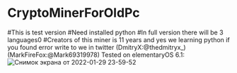 
# CryptoMinerForOldPc
#This is test version
#Need installed python
#In full version there will be 3 languages0
#Creators of this miner is 11 years and yes we learning python if you found error write to we in twitter (DmitryX:@thedmitryx_) (MarkFireFox:@Mark69319978) 
Tested on elementaryOS 6.1:
![Снимок экрана от 2022-01-29 23-59-52](https://user-images.githubusercontent.com/76536605/151681646-28e87e01-6272-475f-a25c-fcfcd2d22ce0.png)








